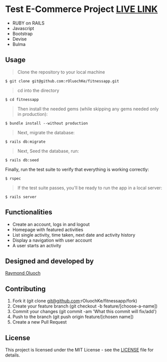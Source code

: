 # Test E-Commerce Project [LIVE LINK](https://cryptic-ridge-62981.herokuapp.com/)

- RUBY on RAILS
- Javascript
- Bootstrap
- Devise
- Bulma

## Usage

> Clone the repository to your local machine

```
$ git clone git@github.com:rOluochKe/fitnessapp.git
```

> cd into the directory

```
$ cd fitnessapp
```

> Then install the needed gems (while skipping any gems needed only in production):

```
$ bundle install --without production
```

> Next, migrate the database:

```
$ rails db:migrate
```

> Next, Seed the database, run:

```
$ rails db:seed
```

Finally, run the test suite to verify that everything is working correctly:

```
$ rspec
```

> If the test suite passes, you'll be ready to run the app in a local server:

```
$ rails server
```

## Functionalities

- Create an account, logs in and logout
- Homepage with featured activities
- List single activity, time taken, next date and activity history
- Display a navigation with user account
- A user starts an activity

## Designed and developed by

[Raymond Oluoch](https://github.com/rOluochKe)

## Contributing

1. Fork it (git clone git@github.com:rOluochKe/fitnessapp/fork)
2. Create your feature branch (git checkout -b feature/[choose-a-name])
3. Commit your changes (git commit -am 'What this commit will fix/add')
4. Push to the branch (git push origin feature/[chosen name])
5. Create a new Pull Request

## License

This project is licensed under the MIT License - see the [LICENSE](./LICENSE.md) file for details.
